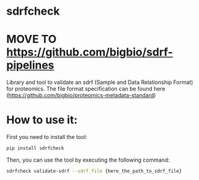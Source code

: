 # sdrfcheck 

# MOVE TO https://github.com/bigbio/sdrf-pipelines

Library and tool to validate an sdrf (Sample and Data Relationship Format) for proteomics. The file format specification can be found here
(https://github.com/bigbio/proteomics-metadata-standard)


# How to use it:

First you need to install the tool:

```bash
pip install sdrfcheck
```

Then, you can use the tool by executing the following command:

```bash
sdrfcheck validate-sdrf --sdrf_file {here_the_path_to_sdrf_file}
```

